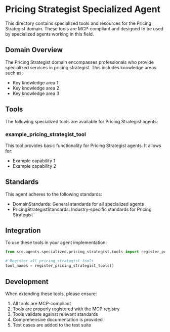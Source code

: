 # Pricing Strategist Specialized Agent

This directory contains specialized tools and resources for the Pricing Strategist domain. These tools are MCP-compliant and designed to be used by specialized agents working in this field.

## Domain Overview

The Pricing Strategist domain encompasses professionals who provide specialized services in pricing strategist. This includes knowledge areas such as:

- Key knowledge area 1
- Key knowledge area 2
- Key knowledge area 3

## Tools

The following specialized tools are available for Pricing Strategist agents:

### example_pricing_strategist_tool

This tool provides basic functionality for Pricing Strategist agents. It allows for:

- Example capability 1
- Example capability 2

## Standards

This agent adheres to the following standards:

- DomainStandards: General standards for all specialized agents
- PricingStrategistStandards: Industry-specific standards for Pricing Strategist

## Integration

To use these tools in your agent implementation:

```python
from src.agents.specialized.pricing_strategist.tools import register_pricing_strategist_tools

# Register all pricing_strategist tools
tool_names = register_pricing_strategist_tools()
```

## Development

When extending these tools, please ensure:

1. All tools are MCP-compliant
2. Tools are properly registered with the MCP registry
3. Tools validate against relevant standards
4. Comprehensive documentation is provided
5. Test cases are added to the test suite
